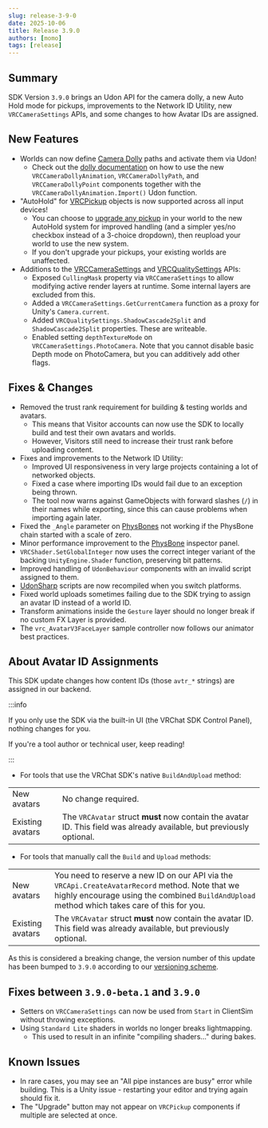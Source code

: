 ```yaml
---
slug: release-3-9-0
date: 2025-10-06
title: Release 3.9.0
authors: [momo]
tags: [release]
---
```

## Summary

SDK Version `3.9.0` brings an Udon API for the camera dolly, a new Auto Hold mode for pickups, improvements to the Network ID Utility, new `VRCCameraSettings` APIs, and some changes to how Avatar IDs are assigned.

<!--truncate-->

## New Features

- Worlds can now define [Camera Dolly](https://wiki.vrchat.com/wiki/Camera_Dolly) paths and activate them via Udon!
    - Check out the [dolly documentation](/worlds/components/vrc_cameradolly) on how to use the new `VRCCameraDollyAnimation`, `VRCCameraDollyPath`, and `VRCCameraDollyPoint` components together with the `VRCCameraDollyAnimation.Import()` Udon function.
- "AutoHold" for [VRCPickup](/worlds/components/vrc_pickup/) objects is now supported across all input devices!
    - You can choose to [upgrade any pickup](/worlds/components/vrc_pickup/#versions) in your world to the new AutoHold system for improved handling (and a simpler yes/no checkbox instead of a 3-choice dropdown), then reupload your world to use the new system.
    - If you don't upgrade your pickups, your existing worlds are unaffected.
- Additions to the [VRCCameraSettings](/worlds/udon/vrc-graphics/vrc-camera-settings/) and [VRCQualitySettings](/worlds/udon/vrc-graphics/vrc-quality-settings) APIs:
    - Exposed `CullingMask` property via `VRCCameraSettings` to allow modifying active render layers at runtime. Some internal layers are excluded from this.
    - Added a `VRCCameraSettings.GetCurrentCamera` function as a proxy for Unity's `Camera.current`.
    - Added `VRCQualitySettings.ShadowCascade2Split` and `ShadowCascade2Split` properties. These are writeable.
    - Enabled setting `depthTextureMode` on `VRCCameraSettings.PhotoCamera`. Note that you cannot disable basic Depth mode on PhotoCamera, but you can additively add other flags.


## Fixes & Changes

- Removed the trust rank requirement for building & testing worlds and avatars.
    - This means that Visitor accounts can now use the SDK to locally build and test their own avatars and worlds.
    - However, Visitors still need to increase their trust rank before uploading content.
- Fixes and improvements to the Network ID Utility:
  - Improved UI responsiveness in very large projects containing a lot of networked objects.
  - Fixed a case where importing IDs would fail due to an exception being thrown.
  - The tool now warns against GameObjects with forward slashes (`/`) in their names while exporting, since this can cause problems when importing again later.
- Fixed the `_Angle` parameter on [PhysBones](/avatars/avatar-dynamics/physbones/) not working if the PhysBone chain started with a scale of zero.
- Minor performance improvement to the [PhysBone](/avatars/avatar-dynamics/physbones/) inspector panel.
- `VRCShader.SetGlobalInteger` now uses the correct integer variant of the backing `UnityEngine.Shader` function, preserving bit patterns.
- Improved handling of `UdonBehaviour` components with an invalid script assigned to them.
- [UdonSharp](/worlds/udon/udonsharp/) scripts are now recompiled when you switch platforms.
- Fixed world uploads sometimes failing due to the SDK trying to assign an avatar ID instead of a world ID.
- Transform animations inside the `Gesture` layer should no longer break if no custom FX Layer is provided.
- The `vrc_AvatarV3FaceLayer` sample controller now follows our animator best practices.


## About Avatar ID Assignments

This SDK update changes how content IDs (those `avtr_*` strings) are assigned in our backend.

:::info

If you only use the SDK via the built-in UI (the VRChat SDK Control Panel), nothing changes for you.

If you're a tool author or technical user, keep reading!

:::

- For tools that use the VRChat SDK's native `BuildAndUpload` method:

| | |
|---|---|
| New avatars | No change required. |
| Existing avatars | The `VRCAvatar` struct **must** now contain the avatar ID. This field was already available, but previously optional. |

- For tools that manually call the `Build` and `Upload` methods:

| | |
|---|---|
| New avatars | You need to reserve a new ID on our API via the `VRCApi.CreateAvatarRecord` method. Note that we highly encourage using the combined `BuildAndUpload` method which takes care of this for you. |
| Existing avatars | The `VRCAvatar` struct **must** now contain the avatar ID. This field was already available, but previously optional. |


As this is considered a breaking change, the version number of this update has been bumped to `3.9.0` according to our [versioning scheme](https://vcc.docs.vrchat.com/vpm/packages/#vrchats-official-packages-versioning-strategy).


## Fixes between `3.9.0-beta.1` and `3.9.0`

- Setters on `VRCCameraSettings` can now be used from `Start` in ClientSim without throwing exceptions.
- Using `Standard Lite` shaders in worlds no longer breaks lightmapping.
    - This used to result in an infinite "compiling shaders…" during bakes.


## Known Issues

- In rare cases, you may see an "All pipe instances are busy" error while building. This is a Unity issue - restarting your editor and trying again should fix it.
- The "Upgrade" button may not appear on `VRCPickup` components if multiple are selected at once.